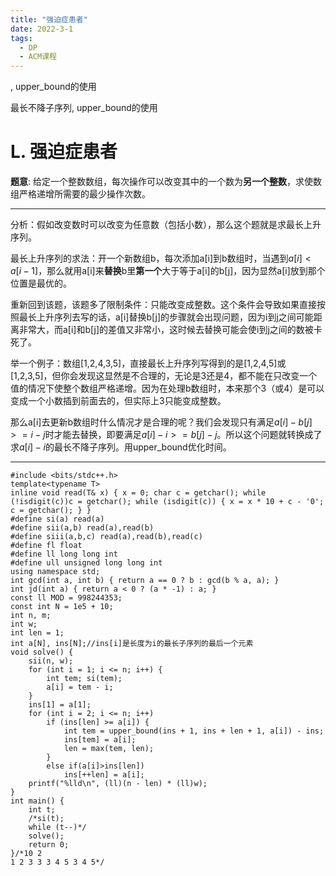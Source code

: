 ```yaml
---
title: "强迫症患者"
date: 2022-3-1
tags:
  - DP
  - ACM课程
---
```


, upper_bound的使用

最长不降子序列, upper_bound的使用

<!-- more -->

# L. 强迫症患者 

**题意**: 给定一个整数数组，每次操作可以改变其中的一个数为**另一个整数**，求使数组严格递增所需要的最少操作次数。

***

分析：假如改变数时可以改变为任意数（包括小数），那么这个题就是求最长上升序列。

最长上升序列的求法：开一个新数组b，每次添加a[i]到b数组时，当遇到$a[i]<a[i-1]$，那么就用a[i]来**替换**b里**第一个**大于等于a[i]的b[j]，因为显然a[i]放到那个位置是最优的。

重新回到该题，该题多了限制条件：只能改变成整数。这个条件会导致如果直接按照最长上升序列去写的话，a[i]替换b[j]的步骤就会出现问题，因为i到j之间可能距离非常大，而a[i]和b[j]的差值又非常小，这时候去替换可能会使i到j之间的数被卡死了。

举一个例子：数组[1,2,4,3,5]，直接最长上升序列写得到的是[1,2,4,5]或[1,2,3,5]，但你会发现这显然是不合理的，无论是3还是4，都不能在只改变一个值的情况下使整个数组严格递增。因为在处理b数组时，本来那个3（或4）是可以变成一个小数插到前面去的，但实际上3只能变成整数。

那么a[i]去更新b数组时什么情况才是合理的呢？我们会发现只有满足$a[i]-b[j]>=i-j$时才能去替换，即要满足$a[i]-i>=b[j]-j$。所以这个问题就转换成了求$a[i]-i$的最长不降子序列。用upper_bound优化时间。

***

```
#include <bits/stdc++.h>
template<typename T>
inline void read(T& x) { x = 0; char c = getchar(); while (!isdigit(c))c = getchar(); while (isdigit(c)) { x = x * 10 + c - '0'; c = getchar(); } }
#define si(a) read(a)
#define sii(a,b) read(a),read(b)
#define siii(a,b,c) read(a),read(b),read(c)
#define fl float
#define ll long long int
#define ull unsigned long long int
using namespace std;
int gcd(int a, int b) { return a == 0 ? b : gcd(b % a, a); }
int jd(int a) { return a < 0 ? (a * -1) : a; }
const ll MOD = 998244353;
const int N = 1e5 + 10;
int n, m;
int w;
int len = 1;
int a[N], ins[N];//ins[i]是长度为i的最长子序列的最后一个元素
void solve() {
	sii(n, w);
	for (int i = 1; i <= n; i++) {
		int tem; si(tem);
		a[i] = tem - i;
	}
	ins[1] = a[1];
	for (int i = 2; i <= n; i++)
		if (ins[len] >= a[i]) {
			int tem = upper_bound(ins + 1, ins + len + 1, a[i]) - ins;
			ins[tem] = a[i];
			len = max(tem, len);
		}
		else if(a[i]>ins[len])
			ins[++len] = a[i];
	printf("%lld\n", (ll)(n - len) * (ll)w);
}
int main() {
	int t;
	/*si(t);
	while (t--)*/
	solve();
	return 0;
}/*10 2
1 2 3 3 3 4 5 3 4 5*/

```


